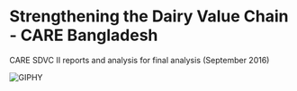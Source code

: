 # Strengthening the Dairy Value Chain - CARE Bangladesh

CARE SDVC II reports and analysis for final analysis (September 2016)

![GIPHY](http://i.giphy.com/Lnvh3y8ZBhAyc.gif)
